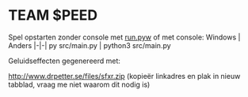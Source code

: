# TEAM $PEED

Spel opstarten zonder console met [run.pyw](run.pyw) of met console:
Windows | Anders
|-|-|
py src/main.py | python3 src/main.py

Geluidseffecten gegenereerd met:

http://www.drpetter.se/files/sfxr.zip (kopieër linkadres en plak in nieuw tabblad, vraag me niet waarom dit nodig is)
